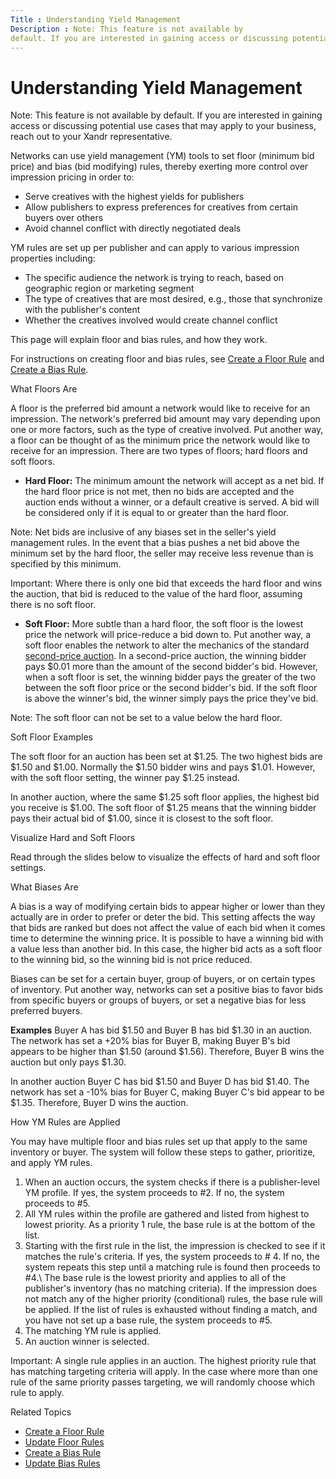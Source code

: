 ```yaml
---
Title : Understanding Yield Management
Description : Note: This feature is not available by
default. If you are interested in gaining access or discussing potential
---
```



# Understanding Yield Management





Note: This feature is not available by
default. If you are interested in gaining access or discussing potential
use cases that may apply to your business, reach out to your
Xandr representative.



Networks can use yield management (YM) tools to set floor (minimum bid
price) and bias (bid modifying) rules, thereby exerting more control
over impression pricing in order to:

- Serve creatives with the highest yields for publishers
- Allow publishers to express preferences for creatives from certain
  buyers over others
- Avoid channel conflict with directly negotiated deals

YM rules are set up per publisher and can apply to various impression
properties including:

- The specific audience the network is trying to reach, based on
  geographic region or marketing segment
- The type of creatives that are most desired, e.g., those that
  synchronize with the publisher's content
- Whether the creatives involved would create channel conflict

This page will explain floor and bias rules, and how they work.

For instructions on creating floor and bias rules, see
<a href="create-a-floor-rule.html" class="xref">Create a Floor Rule</a>
and
<a href="create-a-bias-rule.html" class="xref">Create a Bias Rule</a>.

What Floors Are

A floor is the preferred bid amount a network would like to receive for
an impression. The network's preferred bid amount may vary depending
upon one or more factors, such as the type of creative involved. Put
another way, a floor can be thought of as the minimum price the network
would like to receive for an impression. There are two types of floors;
hard floors and soft floors.

- **Hard Floor:** The minimum amount the network will accept as a net
  bid. If the hard floor price is not met, then no bids are accepted and
  the auction ends without a winner, or a default creative is served. A
  bid will be considered only if it is equal to or greater than the hard
  floor.



Note: Net bids are inclusive of any
biases set in the seller's yield management rules. In the event that a
bias pushes a net bid above the minimum set by the hard floor, the
seller may receive less revenue than is specified by this minimum.





Important: Where there is only one bid
that exceeds the hard floor and wins the auction, that bid is reduced to
the value of the hard floor, assuming there is no soft floor.



- **Soft Floor:** More subtle than a hard floor, the soft floor is the
  lowest price the network will price-reduce a bid down to. Put another
  way, a soft floor enables the network to alter the mechanics of the
  standard
  <a href="https://en.wikipedia.org/wiki/Generalized_second-price_auction"
  class="xref" target="_blank">second-price auction</a>. In a
  second-price auction, the winning bidder pays $0.01 more than the
  amount of the second bidder's bid. However, when a soft floor is set,
  the winning bidder pays the greater of the two between the soft floor
  price or the second bidder's bid. If the soft floor is above the
  winner's bid, the winner simply pays the price they've bid.



Note: The soft floor can not be set to
a value below the hard floor.



Soft Floor Examples

The soft floor for an auction has been set at $1.25. The two highest
bids are $1.50 and $1.00. Normally the $1.50 bidder wins and pays $1.01.
However, with the soft floor setting, the winner pay $1.25 instead.

In another auction, where the same $1.25 soft floor applies, the highest
bid you receive is $1.00. The soft floor of $1.25 means that the winning
bidder pays their actual bid of $1.00, since it is closest to the soft
floor.

Visualize Hard and Soft Floors

Read through the slides below to visualize the effects of hard and soft
floor settings.

What Biases Are

A bias is a way of modifying certain bids to appear higher or lower than
they actually are in order to prefer or deter the bid. This setting
affects the way that bids are ranked but does not affect the value of
each bid when it comes time to determine the winning price. It is
possible to have a winning bid with a value less than another bid. In
this case, the higher bid acts as a soft floor to the winning bid, so
the winning bid is not price reduced.

Biases can be set for a certain buyer, group of buyers, or on certain
types of inventory. Put another way, networks can set a positive bias to
favor bids from specific buyers or groups of buyers, or set a negative
bias for less preferred buyers.

**Examples** Buyer A has bid $1.50 and Buyer B has bid $1.30 in an
auction. The network has set a +20% bias for Buyer B, making Buyer B's
bid appears to be higher than $1.50 (around $1.56). Therefore, Buyer B
wins the auction but only pays $1.30.

In another auction Buyer C has bid $1.50 and Buyer D has bid $1.40. The
network has set a -10% bias for Buyer C, making Buyer C's bid appear to
be $1.35. Therefore, Buyer D wins the auction.

How YM Rules are Applied

You may have multiple floor and bias rules set up that apply to the same
inventory or buyer. The system will follow these steps to gather,
prioritize, and apply YM rules.

1.  When an auction occurs, the system checks if there is a
    publisher-level YM profile. If yes, the system proceeds to \#2. If
    no, the system proceeds to \#5.
2.  All YM rules within the profile are gathered and listed from highest
    to lowest priority. As a priority 1 rule, the base rule is at the
    bottom of the list.
3.  Starting with the first rule in the list, the impression is checked
    to see if it matches the rule's criteria. If yes, the system
    proceeds to \# 4. If no, the system repeats this step until a
    matching rule is found then proceeds to \#4.\\ The base rule is the
    lowest priority and applies to all of the publisher's inventory (has
    no matching criteria). If the impression does not match any of the
    higher priority (conditional) rules, the base rule will be applied.
    If the list of rules is exhausted without finding a match, and you
    have not set up a base rule, the system proceeds to \#5.
4.  The matching YM rule is applied.
5.  An auction winner is selected.



Important: A single rule applies in an
auction. The highest priority rule that has matching targeting criteria
will apply. In the case where more than one rule of the same priority
passes targeting, we will randomly choose which rule to apply.



Related Topics

- <a href="create-a-floor-rule.html" class="xref">Create a Floor Rule</a>
- <a href="update-floor-rules.html" class="xref">Update Floor Rules</a>
- <a href="create-a-bias-rule.html" class="xref">Create a Bias Rule</a>
- <a href="update-bias-rules.html" class="xref">Update Bias Rules</a>




